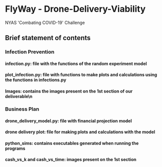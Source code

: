 # FlyWay - Drone-Delivery-Viability
NYAS 'Combating COVID-19' Challenge

## Brief statement of contents

### Infection Prevention
#### infection.py: file with the functions of the random experiment model
#### plot_infection.py: file with functions to make plots and calculations using the functions in infections.py
#### Images: contains the images present on the 1st section of our deliverable\n

### Business Plan
#### drone_delivery_model.py: file with financial projection model
#### drone delivery plot: file for making plots and calculations with the model
#### python_sims: contains executables generated when running the programs
#### cash_vs_k and cash_vs_time: images present on the 1st section
